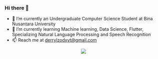 ### Hi there 👋

- 🔭 I’m currently an Undergraduate Computer Science Student at Bina Nusantara University
- 🌱 I’m currently learning Machine learning, Data Science, Flutter, Specializing Natural Language Processing and Speech Recognition
- 📫 Reach me at derrylzodxyt@gmail.com

<p align="center"> 
  <img src="https://github-readme-stats.vercel.app/api/top-langs/?username=kderrylo&layout=compact&theme=merko">
</p>
